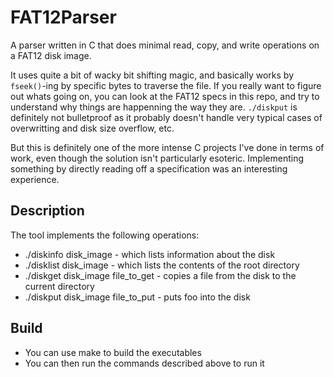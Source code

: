 # FAT12Parser
A parser written in C that does minimal read, copy, and write operations on a FAT12 disk image.

It uses quite a bit of wacky bit shifting magic, and basically works by `fseek()`-ing by specific
bytes to traverse the file. If you really want to figure out whats going on, you can look at the FAT12 specs in this
repo, and try to understand why things are happenning the way they are. `./diskput` is definitely not
bulletproof as it probably doesn't handle very typical cases of overwritting and disk size overflow, etc.

But this is definitely one of the more intense C projects I've done in terms of work, even though the solution
isn't particularly esoteric. Implementing something by directly reading off a
specification was an interesting experience.
 
## Description
The tool implements the following operations:
  - ./diskinfo disk_image             - which lists information about the disk
  - ./disklist disk_image             - which lists the contents of the root directory
  - ./diskget disk_image file_to_get  - copies a file from the disk to the current directory
  - ./diskput disk_image file_to_put  - puts foo into the disk

## Build
  - You can use make to build the executables
  - You can then run the commands described above to run it
